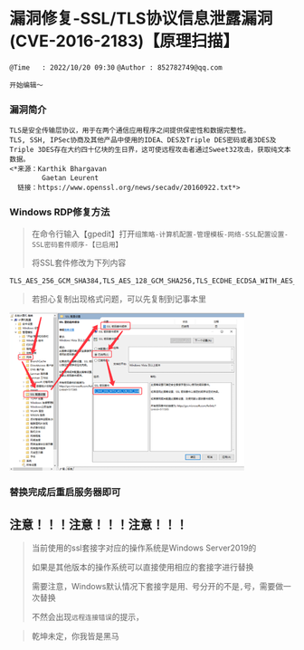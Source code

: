 # 漏洞修复-SSL/TLS协议信息泄露漏洞(CVE-2016-2183)【原理扫描】

`@Time   : 2022/10/20 09:30`
`@Author : 852782749@qq.com`

```
开始编辑～
```
### 漏洞简介
```angular2html
TLS是安全传输层协议，用于在两个通信应用程序之间提供保密性和数据完整性。
TLS, SSH, IPSec协商及其他产品中使用的IDEA、DES及Triple DES密码或者3DES及Triple 3DES存在大约四十亿块的生日界，这可使远程攻击者通过Sweet32攻击，获取纯文本数据。
<*来源：Karthik Bhargavan
        Gaetan Leurent
  链接：https://www.openssl.org/news/secadv/20160922.txt*>

```
### Windows RDP修复方法
> 在命令行输入【gpedit】打开`组策略-计算机配置-管理模板-网络-SSL配置设置-SSL密码套件顺序-【已启用】`
> 
> 将SSL套件修改为下列内容
```angular2html
TLS_AES_256_GCM_SHA384,TLS_AES_128_GCM_SHA256,TLS_ECDHE_ECDSA_WITH_AES_256_GCM_SHA384,TLS_ECDHE_ECDSA_WITH_AES_128_GCM_SHA256,TLS_ECDHE_RSA_WITH_AES_256_GCM_SHA384,TLS_ECDHE_RSA_WITH_AES_128_GCM_SHA256,TLS_DHE_RSA_WITH_AES_256_GCM_SHA384,TLS_DHE_RSA_WITH_AES_128_GCM_SHA256,TLS_ECDHE_ECDSA_WITH_AES_256_CBC_SHA384,TLS_ECDHE_ECDSA_WITH_AES_128_CBC_SHA256,TLS_ECDHE_RSA_WITH_AES_256_CBC_SHA384,TLS_ECDHE_RSA_WITH_AES_128_CBC_SHA256,TLS_ECDHE_ECDSA_WITH_AES_256_CBC_SHA,TLS_ECDHE_ECDSA_WITH_AES_128_CBC_SHA,TLS_ECDHE_RSA_WITH_AES_256_CBC_SHA,TLS_ECDHE_RSA_WITH_AES_128_CBC_SHA,TLS_RSA_WITH_AES_256_GCM_SHA384,TLS_RSA_WITH_AES_128_GCM_SHA256,TLS_RSA_WITH_AES_256_CBC_SHA256,TLS_RSA_WITH_AES_128_CBC_SHA256,TLS_RSA_WITH_AES_256_CBC_SHA,TLS_RSA_WITH_AES_128_CBC_SHA,TLS_RSA_WITH_NULL_SHA256,TLS_RSA_WITH_NULL_SHA,TLS_PSK_WITH_AES_256_GCM_SHA384,TLS_PSK_WITH_AES_128_GCM_SHA256,TLS_PSK_WITH_AES_256_CBC_SHA384,TLS_PSK_WITH_AES_128_CBC_SHA256,TLS_PSK_WITH_NULL_SHA384,TLS_PSK_WITH_NULL_SHA256
```
> 若担心复制出现格式问题，可以先复制到记事本里
>
![](images/images-01.png)

### 替换完成后重启服务器即可

## 注意！！！注意！！！注意！！！
> 当前使用的ssl套接字对应的操作系统是Windows Server2019的
> 
> 如果是其他版本的操作系统可以直接使用相应的套接字进行替换
> 
> 需要注意，Windows默认情况下套接字是用`、`号分开的不是`,`号，需要做一次替换
> 
> 不然会出现`远程连接错误`的提示，


> 乾坤未定，你我皆是黑马
